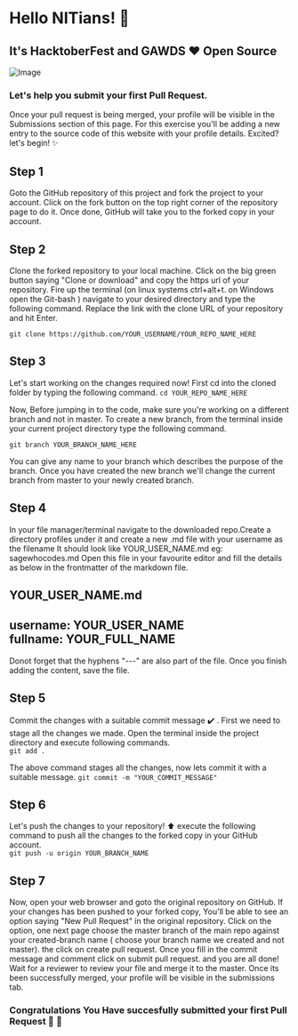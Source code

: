 
# Hello NITians! :wave:
## It's HacktoberFest and GAWDS :heart: Open Source

![Image](/assets/git.jpg)

### Let's help you submit your first Pull Request.

Once your pull request is being merged, your profile will be visible in the Submissions section of this page. For this exercise you'll be adding a new entry to the source code of this website with your profile details. Excited?  let's begin! :sparkles:
## Step 1
Goto the GitHub repository of this project and fork the project to your account. Click on the fork button on the top right corner of the repository page to do it. Once done, GitHub will take you to the forked copy in your account.
<br/>
## Step 2
Clone the forked repository to your local machine. Click on the big green button saying "Clone or download" and copy the https url of your repository. Fire up the terminal (on linux systems ctrl+alt+t. on Windows open the Git-bash ) navigate to your desired directory and type the following command. Replace the link with the clone URL of your repository and hit Enter.

`git clone https://github.com/YOUR_USERNAME/YOUR_REPO_NAME_HERE `

## Step 3
Let's start working on the changes required now! First cd into the cloned folder by typing the following command.
`cd YOUR_REPO_NAME_HERE`

Now, Before jumping in to the code, make sure you're working on a different branch and not in master. To create a new branch, from the terminal inside your current project directory type the following command. 

`git branch YOUR_BRANCH_NAME_HERE`

You can give any name to your branch which describes the purpose of the branch.
Once you have created the new branch we'll change the current branch from master to your newly created branch. 

## Step 4
In your  file manager/terminal navigate to the downloaded repo.Create a directory  profiles under it and create a new .md file with your username as the filename
It should look like YOUR_USER_NAME.md eg: sagewhocodes.md
Open this file in your favourite editor and fill the details as below in the frontmatter of the markdown file.

YOUR_USER_NAME.md
---
username: YOUR_USER_NAME<br/>
fullname: YOUR_FULL_NAME
---
Donot forget that the hyphens "---" are also part of the file. Once you finish adding the content, save the file.

## Step 5
Commit the changes with a suitable commit message :heavy_check_mark: . First we need to stage all the changes we made. Open the terminal inside the project directory and execute following commands.<br/>
`git add .`

The above command stages all the changes, now lets commit it with a suitable message.
`git commit -m "YOUR_COMMIT_MESSAGE"`

## Step 6
Let's push the changes to your repository! :arrow_up: execute the following command to push all the changes to the forked copy in your GitHub account.<br/>
`git push -u origin YOUR_BRANCH_NAME`

## Step 7
Now, open your web browser and goto the original repository on GitHub. If your changes has been pushed to your forked copy, You'll be able to see an option saying "New Pull Request" in the original repository. Click on the option, one next page choose the master branch of the main repo against your created-branch name ( choose your branch name we created and not master). the click on create pull request. 
Once you fill in the commit message and comment click on submit pull request.
and you are all done!  
Wait for a reviewer to review your file and merge it to the master. Once its been successfully merged, your profile will be visible in the submissions tab. 

### Congratulations You Have succesfully submitted your first Pull Request :tada: :tada:
